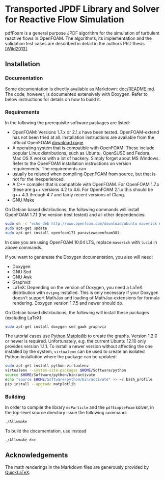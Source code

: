 # Transported JPDF Library and Solver for Reactive Flow Simulation

pdfFoam is a general purpose JPDF algorithm for the simulation of turbulent
reactive flows in OpenFOAM. The algorithms, its implementation and the
validation test cases are described in detail in the authors PhD thesis
[[Wild2013]](doc/references.md#Wild2013).

## Installation

### Documentation
Some documentation is directly available as Markdown:
[doc/README.md](doc/README.md). The code, however, is documented extensively
with Doxygen. Refer to below instructions for details on how to build it.

### Requirements

In the following the prerequisite software packages are listed:

- OpenFOAM: Versions 1.7.x or 2.1.x have been tested. OpenFOAM-extend has not
  been tried at all. Installation instructions are available from the official
  OpenFOAM [download page](http://openfoam.org/download).
- A operating system that is compatible with OpenFOAM. These include popular
  Linux distributions, such as Ubuntu, OpenSUSE and Fedora. Mac OS X works
  with a lot of hackery. Simply forget about MS Windows. Refer to the OpenFOAM
  installation instructions on version requirements. The requirements can
- usually be relaxed when compiling OpenFOAM from source, but that is not for
  the inexperienced.
- A C++ compiler that is compatible with OpenFOAM. For OpenFOAM 1.7.x these
  are g++ versions 4.2 to 4.6. For OpenFOAM 2.1.x this should be g++ 4.3
  through 4.7 and fairly recent versions of Clang.
- GNU Make

On Debian based distributions, the following commands will install OpenFOAM
1.7.1 (the version best tested) and all other dependencies:

```sh
sudo sh -c "echo deb http://www.openfoam.com/download/ubuntu maverick main > /etc/apt/sources.list.d/openfoam171.list"
sudo apt-get update
sudo apt-get install openfoam171 paraviewopenfoam381
```

In case you are using OpenFOAM 10.04 LTS, replace `maverick` with `lucid` in
above commands.

If you want to genereate the Doxygen documentation, you also will need:

- Doxygen
- GNU Sed
- GNU Awk
- Graphviz
- LaTeX: Depending on the version of Doxygen, you need a LaTeX distribution
  with `dvipng` installed. This is only necessary if your Doxygen doesn't
  support MathJax and loading of MathJax-extensions for formula rendering.
  Doxygen version 1.7.5 and newer should do.

On Debian based distributions, the following will install these packages
(excluding LaTeX):

```sh
sudo apt-get install doxygen sed gawk graphviz
```

The tutorial cases use [Python Matplotlib](http://matplotlib.org) to create the
graphs. Version 1.2.0 or newer is required. Unfortunately, e.g. the current
Ubuntu 12.10 only provides version 1.1.1. To install a newer version without
affecting the one installed by the system, `virtualenv` can be used to create
an isolated Python installation where the package can be updated:

```sh
sudo apt-get install python-virtualenv
virtualenv --system-site-packages $HOME/Software/python
source $HOME/Software/python/bin/activate
echo "source $HOME/Software/python/bin/activate" >> ~/.bash_profile
pip install --upgrade matplotlib
```

### Building
In order to compile the library `mcParticle` and the `pdfSimpleFoam`
solver, in the top-level source directory issue the following command:

```sh
./Allwmake
```

To build the documentation, use instead

```sh
./Allwmake doc
```

## Acknowledgements
The math renderings in the Markdown files are generously provided by
[QuickLaTeX](http://quicklatex.com/).
